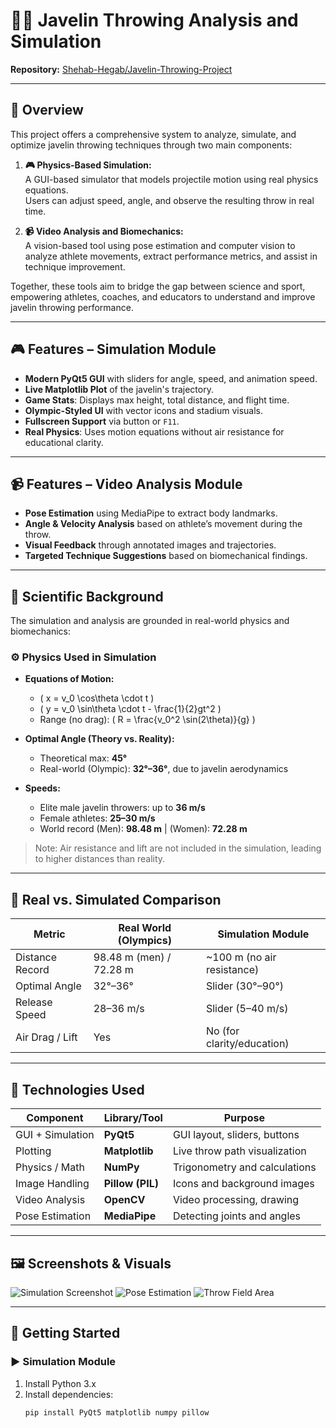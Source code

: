 # 🏋️‍♂️ Javelin Throwing Analysis and Simulation

**Repository:** [Shehab-Hegab/Javelin-Throwing-Project](https://github.com/Shehab-Hegab/Javelin-Throwing-Project-)

---

## 📌 Overview

This project offers a comprehensive system to analyze, simulate, and optimize javelin throwing techniques through two main components:

1. **🎮 Physics-Based Simulation:**  
   A GUI-based simulator that models projectile motion using real physics equations.  
   Users can adjust speed, angle, and observe the resulting throw in real time.

2. **📹 Video Analysis and Biomechanics:**  
   A vision-based tool using pose estimation and computer vision to analyze athlete movements, extract performance metrics, and assist in technique improvement.

Together, these tools aim to bridge the gap between science and sport, empowering athletes, coaches, and educators to understand and improve javelin throwing performance.

---

## 🎮 Features – Simulation Module

- **Modern PyQt5 GUI** with sliders for angle, speed, and animation speed.
- **Live Matplotlib Plot** of the javelin's trajectory.
- **Game Stats**: Displays max height, total distance, and flight time.
- **Olympic-Styled UI** with vector icons and stadium visuals.
- **Fullscreen Support** via button or `F11`.
- **Real Physics**: Uses motion equations without air resistance for educational clarity.

---

## 📹 Features – Video Analysis Module

- **Pose Estimation** using MediaPipe to extract body landmarks.
- **Angle & Velocity Analysis** based on athlete’s movement during the throw.
- **Visual Feedback** through annotated images and trajectories.
- **Targeted Technique Suggestions** based on biomechanical findings.

---

## 🔬 Scientific Background

The simulation and analysis are grounded in real-world physics and biomechanics:

### ⚙️ Physics Used in Simulation

- **Equations of Motion:**
  - \( x = v_0 \cos\theta \cdot t \)
  - \( y = v_0 \sin\theta \cdot t - \frac{1}{2}gt^2 \)
  - Range (no drag): \( R = \frac{v_0^2 \sin(2\theta)}{g} \)

- **Optimal Angle (Theory vs. Reality):**
  - Theoretical max: **45°**
  - Real-world (Olympic): **32°–36°**, due to javelin aerodynamics

- **Speeds:**
  - Elite male javelin throwers: up to **36 m/s**
  - Female athletes: **25–30 m/s**
  - World record (Men): **98.48 m** | (Women): **72.28 m**

> Note: Air resistance and lift are not included in the simulation, leading to higher distances than reality.

---

## 🧪 Real vs. Simulated Comparison

| Metric              | Real World (Olympics)       | Simulation Module                |
|---------------------|-----------------------------|----------------------------------|
| Distance Record      | 98.48 m (men) / 72.28 m     | ~100 m (no air resistance)       |
| Optimal Angle        | 32°–36°                     | Slider (30°–90°)                 |
| Release Speed        | 28–36 m/s                   | Slider (5–40 m/s)                |
| Air Drag / Lift      | Yes                         | No (for clarity/education)       |

---

## 🧰 Technologies Used

| Component             | Library/Tool       | Purpose                            |
|----------------------|--------------------|-------------------------------------|
| GUI + Simulation      | **PyQt5**           | GUI layout, sliders, buttons        |
| Plotting              | **Matplotlib**      | Live throw path visualization       |
| Physics / Math        | **NumPy**           | Trigonometry and calculations       |
| Image Handling        | **Pillow (PIL)**    | Icons and background images         |
| Video Analysis        | **OpenCV**          | Video processing, drawing           |
| Pose Estimation       | **MediaPipe**       | Detecting joints and angles         |

---

## 🖼️ Screenshots & Visuals

![Simulation Screenshot](https://github.com/Shehab-Hegab/Javelin-Throwing-Project-/assets/137138481/d6c712b7-ec57-4c54-88bc-4e5f9df45bdb)
![Pose Estimation](https://github.com/Shehab-Hegab/Javelin-Throwing-Project-/assets/137138481/324fc85e-1731-4299-9cc0-3f820f85fdc0)
![Throw Field Area](https://github.com/Shehab-Hegab/Javelin-Throwing-Project-/assets/137138481/a09d5eb4-9444-4d30-9f29-bbd3feb2b2cf)

---

## 🚀 Getting Started

### ▶️ Simulation Module

1. Install Python 3.x
2. Install dependencies:
   ```bash
   pip install PyQt5 matplotlib numpy pillow
